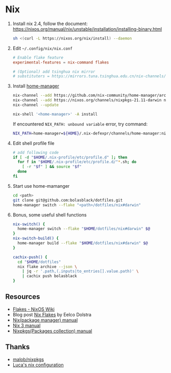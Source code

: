 # Nix

1. Install nix 2.4, follow the document: https://nixos.org/manual/nix/unstable/installation/installing-binary.html

    ```bash
    sh <(curl -L https://nixos.org/nix/install) --daemon
    ```

1. Edit `~/.config/nix/nix.conf`

   ```conf
   # Enable flake feature
   experimental-features = nix-command flakes

   # (Optional) add tsinghua nix mirror
   # substituters = https://mirrors.tuna.tsinghua.edu.cn/nix-channels/store https://cache.nixos.org
   ```

1. Install [home-manager](https://nix-community.github.io/home-manager/)

    ```bash
    nix-channel --add https://github.com/nix-community/home-manager/archive/master.tar.gz home-manager
    nix-channel --add https://nixos.org/channels/nixpkgs-21.11-darwin nixpkgs
    nix-channel --update

    nix-shell '<home-manager>' -A install
    ```
    
    If encountered `NIX_PATH: unbound variable` error, try command:
    
    ```bash
    NIX_PATH=home-manager=${HOME}/.nix-defexpr/channels/home-manager:nixpkgs=${HOME}/.nix-defexpr/channels/nixpkgs nix-shell '<home-manager>' -A install
    ```

1. Edit shell profile file

    ```bash
    # add following code
    if [ -d "$HOME/.nix-profile/etc/profile.d" ]; then
      for f in "$HOME/.nix-profile/etc/profile.d/"*.sh; do
        [ -r "$f" ] && source "$f"
      done
    fi
    ```

1. Start use home-mamanger

    ```bash
    cd <path>
    git clone git@github.com:bolasblack/dotfiles.git
    home-manager switch --flake "<path>/dotfiles/nix#darwin"
    ```
    
1. Bonus, some useful shell functions

    ```bash
    nix-switch() {
      home-manager switch --flake "$HOME/dotfiles/nix#darwin" $@
    }
    nix-switch-build() {
      home-manager build --flake "$HOME/dotfiles/nix#darwin" $@
    }
    
    cachix-push() {
      cd "$HOME/dotfiles"
      nix flake archive --json \
        | jq -r '.path,(.inputs|to_entries[].value.path)' \
        | cachix push bolasblack
    }
    ```

## Resources

* [Flakes - NixOS Wiki](https://nixos.wiki/wiki/Flakes)
* Blog post [Nix Flakes](https://www.tweag.io/blog/2020-05-25-flakes/) by Eelco Dolstra
* [Nix(package manager) manual](https://nixos.org/manual/nix/stable/)
* [Nix 3 manual](https://nixos.org/manual/nix/unstable/introduction.html)
* [Nixpkgs(Packages collection) manual](https://nixos.org/manual/nixpkgs/stable/)

## Thanks

* [malob/nixpkgs](https://github.com/malob/nixpkgs)
* [Luca's nix configuration](https://www.lucacambiaghi.com/nixpkgs/readme.html)
